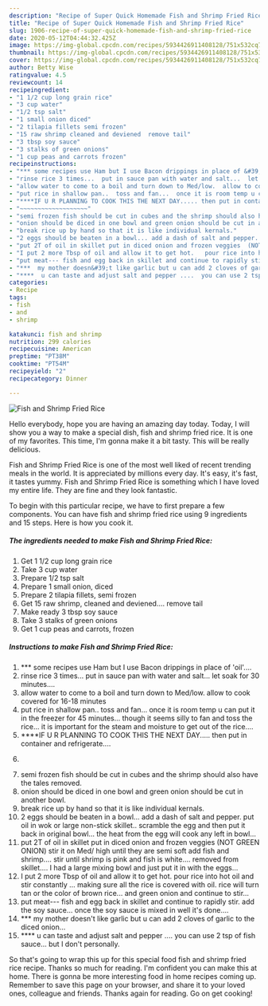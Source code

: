 ```yaml
---
description: "Recipe of Super Quick Homemade Fish and Shrimp Fried Rice"
title: "Recipe of Super Quick Homemade Fish and Shrimp Fried Rice"
slug: 1906-recipe-of-super-quick-homemade-fish-and-shrimp-fried-rice
date: 2020-05-12T04:44:32.425Z
image: https://img-global.cpcdn.com/recipes/5934426911408128/751x532cq70/fish-and-shrimp-fried-rice-recipe-main-photo.jpg
thumbnail: https://img-global.cpcdn.com/recipes/5934426911408128/751x532cq70/fish-and-shrimp-fried-rice-recipe-main-photo.jpg
cover: https://img-global.cpcdn.com/recipes/5934426911408128/751x532cq70/fish-and-shrimp-fried-rice-recipe-main-photo.jpg
author: Betty Wise
ratingvalue: 4.5
reviewcount: 14
recipeingredient:
- "1 1/2 cup long grain rice"
- "3 cup water"
- "1/2 tsp salt"
- "1 small onion diced"
- "2 tilapia fillets semi frozen"
- "15 raw shrimp cleaned and deviened  remove tail"
- "3 tbsp soy sauce"
- "3 stalks of green onions"
- "1 cup peas and carrots frozen"
recipeinstructions:
- "*** some recipes use Ham but I use Bacon drippings in place of &#39;oil&#39;...."
- "rinse rice 3 times...  put in sauce pan with water and salt...  let soak for 30 minutes...."
- "allow water to come to a boil and turn down to Med/low.  allow to cook covered for 16-18 minutes"
- "put rice in shallow pan..  toss and fan...  once it is room temp u can put it in the freezer for 45 minutes...  though it seems silly to fan and toss the rice...  it is important for the steam and moisture to get out of the rice...."
- "****IF U R PLANNING TO COOK THIS THE NEXT DAY..... then put in container and refrigerate...."
- "~~~~~~~~~~~~~~~~~~~"
- "semi frozen fish should be cut in cubes and the shrimp should also have the tales removed."
- "onion should be diced in one bowl and green onion should be cut in another bowl."
- "break rice up by hand so that it is like individual kernals."
- "2 eggs should be beaten in a bowl... add a dash of salt and pepper.   put oil in wok or large non-stick skillet..  scramble the egg and then put it back in original bowl...  the heat from the egg will cook any left in bowl..."
- "put 2T of oil in skillet put in diced onion and frozen veggies  (NOT GREEN ONION) stir it on Med/ high until they are semi soft add fish and shrimp....  stir until shrimp is pink and fish is white....  removed from skillet....  I had a large mixing bowl and just put it in with the eggs..."
- "I put 2 more Tbsp of oil and allow it to get hot.   pour rice into hot oil and stir constantly ... making sure all the rice is covered with oil.  rice will turn tan or the color of brown rice... and green onion and continue to stir..."
- "put meat--- fish and egg back in skillet and continue to rapidly stir.   add the soy sauce...  once the soy sauce is mixed in well it&#39;s done...."
- "***  my mother doesn&#39;t like garlic but u can add 2 cloves of garlic to the diced onion..."
- "****  u can taste and adjust salt and pepper ....  you can use 2 tsp of fish sauce... but I don&#39;t personally."
categories:
- Recipe
tags:
- fish
- and
- shrimp

katakunci: fish and shrimp 
nutrition: 299 calories
recipecuisine: American
preptime: "PT38M"
cooktime: "PT54M"
recipeyield: "2"
recipecategory: Dinner

---
```



![Fish and Shrimp Fried Rice](https://img-global.cpcdn.com/recipes/5934426911408128/751x532cq70/fish-and-shrimp-fried-rice-recipe-main-photo.jpg)

Hello everybody, hope you are having an amazing day today. Today, I will show you a way to make a special dish, fish and shrimp fried rice. It is one of my favorites. This time, I'm gonna make it a bit tasty. This will be really delicious.



Fish and Shrimp Fried Rice is one of the most well liked of recent trending meals in the world. It is appreciated by millions every day. It's easy, it's fast, it tastes yummy. Fish and Shrimp Fried Rice is something which I have loved my entire life. They are fine and they look fantastic.


To begin with this particular recipe, we have to first prepare a few components. You can have fish and shrimp fried rice using 9 ingredients and 15 steps. Here is how you cook it.

<!--inarticleads1-->

##### The ingredients needed to make Fish and Shrimp Fried Rice:

1. Get 1 1/2 cup long grain rice
1. Take 3 cup water
1. Prepare 1/2 tsp salt
1. Prepare 1 small onion, diced
1. Prepare 2 tilapia fillets, semi frozen
1. Get 15 raw shrimp, cleaned and deviened....  remove tail
1. Make ready 3 tbsp soy sauce
1. Take 3 stalks of green onions
1. Get 1 cup peas and carrots, frozen




<!--inarticleads2-->

##### Instructions to make Fish and Shrimp Fried Rice:

1. *** some recipes use Ham but I use Bacon drippings in place of &#39;oil&#39;....
1. rinse rice 3 times...  put in sauce pan with water and salt...  let soak for 30 minutes....
1. allow water to come to a boil and turn down to Med/low.  allow to cook covered for 16-18 minutes
1. put rice in shallow pan..  toss and fan...  once it is room temp u can put it in the freezer for 45 minutes...  though it seems silly to fan and toss the rice...  it is important for the steam and moisture to get out of the rice....
1. ****IF U R PLANNING TO COOK THIS THE NEXT DAY..... then put in container and refrigerate....
1. ~~~~~~~~~~~~~~~~~~~
1. semi frozen fish should be cut in cubes and the shrimp should also have the tales removed.
1. onion should be diced in one bowl and green onion should be cut in another bowl.
1. break rice up by hand so that it is like individual kernals.
1. 2 eggs should be beaten in a bowl... add a dash of salt and pepper.   put oil in wok or large non-stick skillet..  scramble the egg and then put it back in original bowl...  the heat from the egg will cook any left in bowl...
1. put 2T of oil in skillet put in diced onion and frozen veggies  (NOT GREEN ONION) stir it on Med/ high until they are semi soft add fish and shrimp....  stir until shrimp is pink and fish is white....  removed from skillet....  I had a large mixing bowl and just put it in with the eggs...
1. I put 2 more Tbsp of oil and allow it to get hot.   pour rice into hot oil and stir constantly ... making sure all the rice is covered with oil.  rice will turn tan or the color of brown rice... and green onion and continue to stir...
1. put meat--- fish and egg back in skillet and continue to rapidly stir.   add the soy sauce...  once the soy sauce is mixed in well it&#39;s done....
1. ***  my mother doesn&#39;t like garlic but u can add 2 cloves of garlic to the diced onion...
1. ****  u can taste and adjust salt and pepper ....  you can use 2 tsp of fish sauce... but I don&#39;t personally.




So that's going to wrap this up for this special food fish and shrimp fried rice recipe. Thanks so much for reading. I'm confident you can make this at home. There is gonna be more interesting food in home recipes coming up. Remember to save this page on your browser, and share it to your loved ones, colleague and friends. Thanks again for reading. Go on get cooking!
